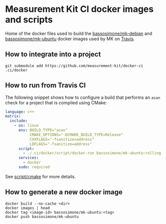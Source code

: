 # Measurement Kit CI docker images and scripts

Home of the docker files used to build the [bassosimone/mk-debian](
https://hub.docker.com/r/bassosimone/mk-debian) and
[bassosimone/mk-ubuntu](https://hub.docker.com/r/bassosimone/mk-ubuntu)
docker images used by MK on [Travis](https://travis-ci.org/).

## How to integrate into a project

```
git submodule add https://github.com/measurement-kit/docker-ci .ci/docker
```

## How to run from Travis CI

The following snippet shows how to configure a build that performs an `asan`
check for a project that is compiled using CMake:

```yaml
language: c++
matrix:
  include:
    - os: linux
      env: BUILD_TYPE="asan"
           CMAKE_OPTIONS="-DCMAKE_BUILD_TYPE=Release"
           CXXFLAGS="-fsanitize=address"
           LDFLAGS="-fsanitize=address"
      script:
        - ./.ci/docker/script/docker-run bassosimone/mk-ubuntu:rolling cmake
      services:
        - docker
      sudo: required
```

See [script/cmake](script/cmake) for more details.

## How to generate a new docker image

```
docker build --no-cache <dir>
docker images | head
docker tag <image-id> bassosimone/mk-ubuntu:<tag>
docker push bassosimone/mk-ubuntu
```

